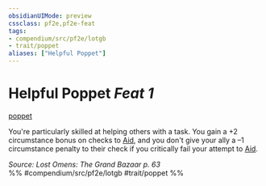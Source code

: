 ```yaml
---
obsidianUIMode: preview
cssclass: pf2e,pf2e-feat
tags:
- compendium/src/pf2e/lotgb
- trait/poppet
aliases: ["Helpful Poppet"]
---
```

# Helpful Poppet  *Feat 1*  
[poppet](../../rules/traits/poppet-lotgb.md)  


You're particularly skilled at helping others with a task. You gain a +2 circumstance bonus on checks to [Aid](../../rules/actions/aid.md), and you don't give your ally a –1 circumstance penalty to their check if you critically fail your attempt to [Aid](../../rules/actions/aid.md).

*Source: Lost Omens: The Grand Bazaar p. 63*  
%% #compendium/src/pf2e/lotgb #trait/poppet %%